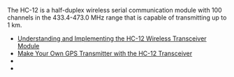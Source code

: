 The HC-12 is a half-duplex wireless serial communication module with 100 channels
in the 433.4-473.0 MHz range that is capable of transmitting up to 1 km.

* [Understanding and Implementing the HC-12 Wireless Transceiver Module](https://www.allaboutcircuits.com/projects/understanding-and-implementing-the-hc-12-wireless-transceiver-module/)
* [Make Your Own GPS Transmitter with the HC-12 Transceiver](https://www.allaboutcircuits.com/projects/gps-transmission-with-the-hc-12-transmitter/)
* []()
* []()
